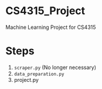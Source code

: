 # CS4315_Project
Machine Learning Project for CS4315


# Steps

1. `scraper.py` (No longer necessary)
1. `data_preparation.py`
1. project.py
